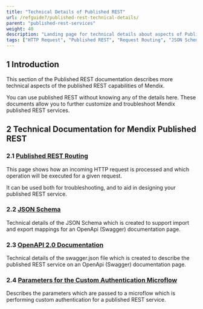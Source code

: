 ```yaml
---
title: "Technical Details of Published REST"
url: /refguide7/published-rest-technical-details/
parent: "published-rest-services"
weight: 40
description: "Landing page for technical details about aspects of Published REST"
tags: ["HTTP Request", "Published REST", "Request Routing", "JSON Schema", "Swagger", "OpenApi", "Documentation", "custom authentication"]
---
```


## 1 Introduction

This section of the Published REST documentation describes more technical aspects of the published REST capabilities of Mendix.

You can use published REST without knowing any of the details here. These documents allow you to further customize and troubleshoot Mendix published REST services.

## 2 Technical Documentation for Mendix Published REST

### 2.1 [Published REST Routing](/refguide7/published-rest-routing/)

This page shows how an incoming HTTP request is processed and which operation will be executed for a given request.

It can be used both for troubleshooting, and to aid in designing your published REST service.

### 2.2 [JSON Schema](/refguide7/published-rest-service-json-schema/)

Technical details of the JSON Schema which is created to support import and export mappings for an OpenApi (Swagger) documentation page.

### 2.3 [OpenAPI 2.0 Documentation](/refguide7/open-api/)

Technical details of the swagger.json file which is created to describe the published REST service on an OpenApi (Swagger) documentation page.

### 2.4 [Parameters for the Custom Authentication Microflow](/refguide7/published-rest-authentication-parameter/)

Describes the parameters which are passed to a microflow which is performing custom authentication for a published REST service.
